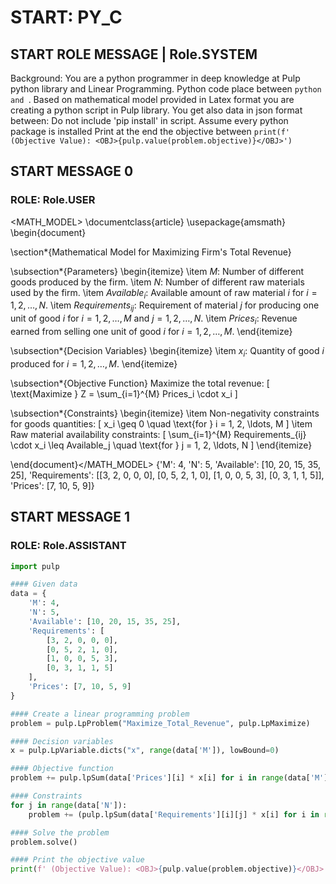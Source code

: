 # START: PY_C 
## START ROLE MESSAGE | Role.SYSTEM 
Background: You are a python programmer in deep knowledge at Pulp python library and Linear Programming. Python code place between ```python and ```. Based on mathematical model provided in Latex format you are creating a python script in Pulp library. You get also data in json format between: <DATA></DATA> Do not include 'pip install' in script. Assume every python package is installed Print at the end the objective between <OBJ></OBJ> `print(f' (Objective Value): <OBJ>{pulp.value(problem.objective)}</OBJ>')` 
## START MESSAGE 0 
### ROLE: Role.USER
<MATH_MODEL>
\documentclass{article}
\usepackage{amsmath}
\begin{document}

\section*{Mathematical Model for Maximizing Firm's Total Revenue}

\subsection*{Parameters}
\begin{itemize}
    \item $M$: Number of different goods produced by the firm.
    \item $N$: Number of different raw materials used by the firm.
    \item $Available_i$: Available amount of raw material $i$ for $i = 1, 2, \ldots, N$.
    \item $Requirements_{ij}$: Requirement of material $j$ for producing one unit of good $i$ for $i = 1, 2, \ldots, M$ and $j = 1, 2, \ldots, N$.
    \item $Prices_i$: Revenue earned from selling one unit of good $i$ for $i = 1, 2, \ldots, M$.
\end{itemize}

\subsection*{Decision Variables}
\begin{itemize}
    \item $x_i$: Quantity of good $i$ produced for $i = 1, 2, \ldots, M$.
\end{itemize}

\subsection*{Objective Function}
Maximize the total revenue:
\[
\text{Maximize } Z = \sum_{i=1}^{M} Prices_i \cdot x_i
\]

\subsection*{Constraints}
\begin{itemize}
    \item Non-negativity constraints for goods quantities:
    \[
    x_i \geq 0 \quad \text{for } i = 1, 2, \ldots, M
    \]
    \item Raw material availability constraints:
    \[
    \sum_{i=1}^{M} Requirements_{ij} \cdot x_i \leq Available_j \quad \text{for } j = 1, 2, \ldots, N
    \]
\end{itemize}

\end{document}</MATH_MODEL>
<DATA>
{'M': 4, 'N': 5, 'Available': [10, 20, 15, 35, 25], 'Requirements': [[3, 2, 0, 0, 0], [0, 5, 2, 1, 0], [1, 0, 0, 5, 3], [0, 3, 1, 1, 5]], 'Prices': [7, 10, 5, 9]}</DATA>


## START MESSAGE 1 
### ROLE: Role.ASSISTANT
```python
import pulp

#### Given data
data = {
    'M': 4,
    'N': 5,
    'Available': [10, 20, 15, 35, 25],
    'Requirements': [
        [3, 2, 0, 0, 0],
        [0, 5, 2, 1, 0],
        [1, 0, 0, 5, 3],
        [0, 3, 1, 1, 5]
    ],
    'Prices': [7, 10, 5, 9]
}

#### Create a linear programming problem
problem = pulp.LpProblem("Maximize_Total_Revenue", pulp.LpMaximize)

#### Decision variables
x = pulp.LpVariable.dicts("x", range(data['M']), lowBound=0)

#### Objective function
problem += pulp.lpSum(data['Prices'][i] * x[i] for i in range(data['M'])), "Total_Revenue"

#### Constraints
for j in range(data['N']):
    problem += (pulp.lpSum(data['Requirements'][i][j] * x[i] for i in range(data['M'])) <= data['Available'][j]), f"Material_Availability_{j}"

#### Solve the problem
problem.solve()

#### Print the objective value
print(f' (Objective Value): <OBJ>{pulp.value(problem.objective)}</OBJ>')
```

